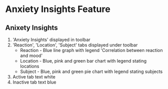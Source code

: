 # Anxiety Insights Feature

## Anixety Insights
1. 'Anxiety Insights' displayed in toolbar
2. 'Reaction', 'Location', 'Subject' tabs displayed under toolbar
    - Reaction - Blue line graph with legend 'Correlation between reaction and mood'
    - Location - Blue, pink and green bar chart with legend stating locations
    - Subject - Blue, pink and green pie chart with legend stating subjects
3. Active tab text white
4. Inactive tab text blue
